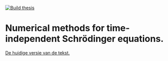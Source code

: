 [![Build thesis](https://github.com/toonijn/PhD-thesis/actions/workflows/build.yml/badge.svg)](https://github.com/toonijn/PhD-thesis/actions/workflows/build.yml)

# Numerical methods for time-independent Schrödinger equations.

[De huidige versie van de tekst.](https://toonijn.be/thesis/thesis.pdf)
